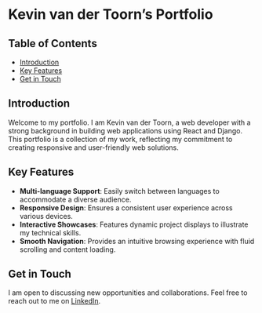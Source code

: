 # Kevin van der Toorn’s Portfolio

## Table of Contents
- [Introduction](#introduction)
- [Key Features](#key-features)
- [Get in Touch](#get-in-touch)

## Introduction
Welcome to my portfolio. I am Kevin van der Toorn, a web developer with a strong background in building web applications using React and Django. This portfolio is a collection of my work, reflecting my commitment to creating responsive and user-friendly web solutions.

## Key Features
- **Multi-language Support**: Easily switch between languages to accommodate a diverse audience.
- **Responsive Design**: Ensures a consistent user experience across various devices.
- **Interactive Showcases**: Features dynamic project displays to illustrate my technical skills.
- **Smooth Navigation**: Provides an intuitive browsing experience with fluid scrolling and content loading.

## Get in Touch
I am open to discussing new opportunities and collaborations. Feel free to reach out to me on [LinkedIn](https://www.linkedin.com/in/kevinvandertoorn/).